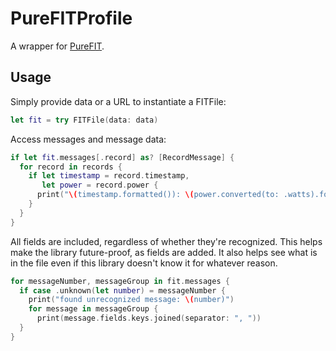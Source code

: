 # PureFITProfile

A wrapper for [PureFIT](https://github.com/thelowlypeon/purefit).

## Usage

Simply provide data or a URL to instantiate a FITFile:

```swift
let fit = try FITFile(data: data)
```

Access messages and message data:

```swift
if let fit.messages[.record] as? [RecordMessage] {
  for record in records {
    if let timestamp = record.timestamp,
       let power = record.power {
      print("\(timestamp.formatted()): \(power.converted(to: .watts).formatted())")
    }
  }
}
```

All fields are included, regardless of whether they're recognized.
This helps make the library future-proof, as fields are added.
It also helps see what is in the file even if this library doesn't know it for whatever reason.

```swift
for messageNumber, messageGroup in fit.messages {
  if case .unknown(let number) = messageNumber {
    print("found unrecognized message: \(number)")
    for message in messageGroup {
      print(message.fields.keys.joined(separator: ", "))
  }
}
```
